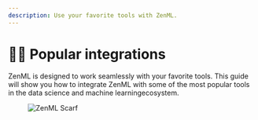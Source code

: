 ```yaml
---
description: Use your favorite tools with ZenML.
---
```


# 👨‍🎤 Popular integrations

ZenML is designed to work seamlessly with your favorite tools. This guide will
show you how to integrate ZenML with some of the most popular tools in the data
science and machine learningecosystem.

<figure><img src="https://static.scarf.sh/a.png?x-pxid=f0b4f458-0a54-4fcd-aa95-d5ee424815bc" alt="ZenML Scarf"><figcaption></figcaption></figure>

